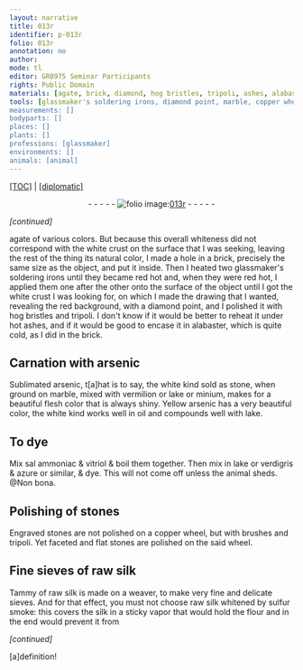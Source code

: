```yaml
---
layout: narrative
title: 013r
identifier: p-013r
folio: 013r
annotation: no
author:
mode: tl
editor: GR8975 Seminar Participants
rights: Public Domain
materials: [agate, brick, diamond, hog bristles, tripoli, ashes, alabaster, arsenic, Sublimated arsenic, stone, marble, vermilion, lake, minium, Yellow arsenic, oil, sal ammoniac, vitriol, verdigris, azure, stones, copper, silk, sulfur]
tools: [glassmaker's soldering irons, diamond point, marble, copper wheel, brushes, wheel, sieves]
measurements: []
bodyparts: []
places: []
plants: []
professions: [glassmaker]
environments: []
animals: [animal]
---
```


<p><a href="{{ site.baseurl }}/translation/" target="_blank">[TOC]</a> | <a href="{{ site.baseurl }}/texts/p-013r_tc/">[diplomatic]</a></p><div class="folio" align="center">- - - - - <a href="http://gallica.bnf.fr/ark:/12148/btv1b10500001g/f31.image" target="_blank"><img src="https://cu-mkp.github.io/2017-workshop-edition/assets/photo-icon.png" alt="folio image: " style="display:inline-block; margin-bottom:-3px;"/>013r</a> - - - - - </div>  
 
*[continued]*
  
 <span class="m">agate</span> of various colors. But because this overall whiteness did not correspond with the white crust on the surface that I was seeking, leaving the rest of the thing its natural color, I made a hole in a <span class="m">brick</span>, precisely the same size as the object, and put it inside. Then I heated two <span class="tl"><span class="pro">glassmaker</span>'s soldering irons</span> until they became red hot and, when they were red hot, I applied them one after the other onto the surface of the object until I got the white crust I was looking for, on which I made the drawing that I wanted, revealing the red background, with a <span class="tl"><span class="m">diamond</span> point</span>, and I polished it with <span class="m">hog bristles</span> and <span class="m">tripoli</span>. I don't know if it would be better to reheat it under hot <span class="m">ashes</span>, and if it would be good to encase it in <span class="m">alabaster</span>, which is quite cold, as I did in the <span class="m">brick</span>.
 
 
  

## Carnation with <span class="m">arsenic</span>

 
<span class="m">Sublimated arsenic</span>, t[a]hat is to say, the white kind sold as <span class="m">stone</span>, when ground on <span class="tl"><span class="m">marble</span></span>, mixed with <span class="m">vermilion</span> or <span class="m">lake</span> or <span class="m">minium</span>, makes for a beautiful flesh color that is always shiny. <span class="m">Yellow arsenic</span> has a very beautiful color, the white kind works well in <span class="m">oil</span> and compounds well with <span class="m">lake</span>.
 
 
  

## To dye

 
Mix <span class="m">sal ammoniac</span> & <span class="m">vitriol</span> & boil them together. Then mix in <span class="m">lake</span> or <span class="m">verdigris</span> & <span class="m">azure</span> or similar, & dye. This will not come off unless the <span class="al">animal</span> sheds. @Non bona.
 
 
  

## Polishing of <span class="m">stones</span>

 
Engraved <span class="m">stones</span> are not polished on a <span class="tl"><span class="m">copper</span> wheel</span>, but with <span class="tl">brushes</span> and <span class="m">tripoli</span>. Yet faceted and flat stones are polished on the said <span class="tl">wheel</span>.
 
 
  

## Fine <span class="tl">sieves</span> of raw <span class="m">silk</span>

 
Tammy of raw <span class="m">silk</span> is made on a weaver, to make very fine and delicate <span class="tl">sieves</span>. And for that effect, you must not choose raw <span class="m">silk</span> whitened by <span class="m">sulfur</span> smoke: this covers the <span class="m">silk</span> in a sticky vapor that would hold the flour and in the end would prevent it from
 
*[continued]*
 
 [a]definition!